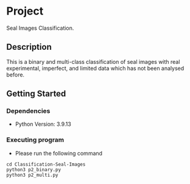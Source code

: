 # Project

Seal Images Classification.

## Description

This is a binary and multi-class classification of seal images with real experimental, imperfect, and limited data which has not been analysed before.

## Getting Started

### Dependencies

* Python Version: 3.9.13

### Executing program

* Please run the following command
```
cd Classification-Seal-Images
python3 p2_binary.py
python3 p2_multi.py
```
